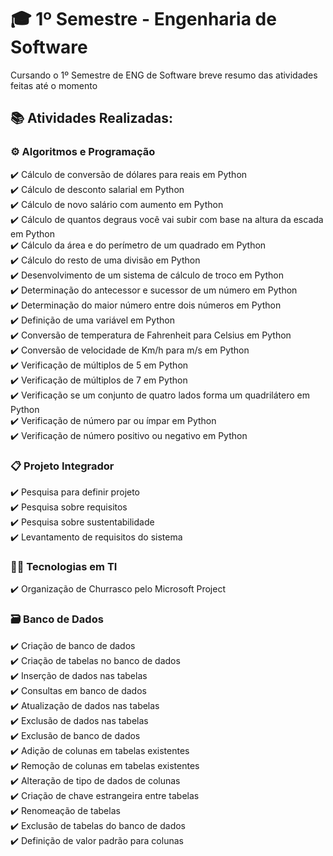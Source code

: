 # 🎓 1º Semestre - Engenharia de Software

Cursando o 1º Semestre de ENG de Software breve resumo das atividades feitas até o momento

## 📚 Atividades Realizadas:

### ⚙️ Algoritmos e Programação

✔️ Cálculo de conversão de dólares para reais em Python  
✔️ Cálculo de desconto salarial em Python  
✔️ Cálculo de novo salário com aumento em Python  
✔️ Cálculo de quantos degraus você vai subir com base na altura da escada em Python   
✔️ Cálculo da área e do perímetro de um quadrado em Python  
✔️ Cálculo do resto de uma divisão em Python  
✔️ Desenvolvimento de um sistema de cálculo de troco em Python  
✔️ Determinação do antecessor e sucessor de um número em Python  
✔️ Determinação do maior número entre dois números em Python  
✔️ Definição de uma variável em Python  
✔️ Conversão de temperatura de Fahrenheit para Celsius em Python  
✔️ Conversão de velocidade de Km/h para m/s em Python  
✔️ Verificação de múltiplos de 5 em Python  
✔️ Verificação de múltiplos de 7 em Python  
✔️ Verificação se um conjunto de quatro lados forma um quadrilátero em Python  
✔️ Verificação de número par ou ímpar em Python  
✔️ Verificação de número positivo ou negativo em Python

### 📋 Projeto Integrador  

✔️ Pesquisa para definir projeto  
✔️ Pesquisa sobre requisitos  
✔️ Pesquisa sobre sustentabilidade  
✔️ Levantamento de requisitos do sistema  

### 🧑‍💻 Tecnologias em TI

✔️ Organização de Churrasco pelo Microsoft Project

### 🗃️ Banco de Dados  

✔️ Criação de banco de dados  
✔️ Criação de tabelas no banco de dados  
✔️ Inserção de dados nas tabelas  
✔️ Consultas em banco de dados  
✔️ Atualização de dados nas tabelas  
✔️ Exclusão de dados nas tabelas  
✔️ Exclusão de banco de dados  
✔️ Adição de colunas em tabelas existentes  
✔️ Remoção de colunas em tabelas existentes  
✔️ Alteração de tipo de dados de colunas  
✔️ Criação de chave estrangeira entre tabelas  
✔️ Renomeação de tabelas  
✔️ Exclusão de tabelas do banco de dados  
✔️ Definição de valor padrão para colunas  